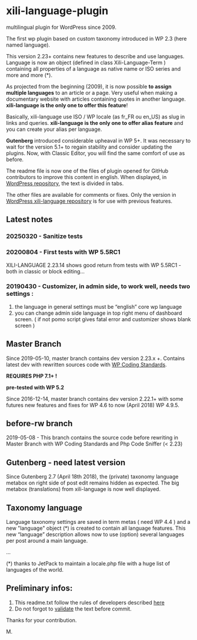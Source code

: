 # xili-language-plugin
multilingual plugin for WordPress since 2009.

The first wp plugin based on custom taxonomy introduced in WP 2.3 (here named language).

This version 2.23+ contains new features to describe and use languages. Language is now an object (defined in class Xili-Language-Term ) containing all properties of a language as native name or ISO series and more and more (*).

As projected from the beginning (2009), it is now possible **to assign multiple languages** to an article or a page. Very useful when making a documentary website with articles containing quotes in another language. **xili-language is the only one to offer this feature**!

Basically, xili-language use ISO / WP locale (as fr_FR ou en_US)  as slug in links and queries. **xili-language is the only one to offer alias feature** and you can create your alias per language.

**Gutenberg** introduced considerable upheaval in WP 5+. It was necessary to wait for the version 5.1+ to regain stability and consider updating the plugins. Now, with Classic Editor, you will find the same comfort of use as before. 


The readme file is now one of the files of plugin opened for GitHub contributors to improve this content in english.
When displayed, in [WordPress repository](https://wordpress.org/plugins/xili-language/), the text is divided in tabs.

The other files are available for comments or fixes. Only the version in [WordPress xili-language repository](https://wordpress.org/plugins/xili-language/) is for use with previous features.

## Latest notes 
### 20250320 - Sanitize tests
### 20200804 - First tests with WP 5.5RC1
XILI-LANGUAGE 2.23.14 shows good return from tests with WP 5.5RC1 - both in classic or block editing…
### 20190430 - Customizer, in admin side, to work well, needs two settings : 
1. the language in general settings must be “english” core wp language
2. you can change admin side language in top right menu of dashboard screen.
( if not pomo script gives fatal error and customizer shows blank screen )

## Master Branch

Since 2019-05-10, master branch contains dev version 2.23.x +. Contains latest dev with rewritten sources code with [WP Coding Standards](https://github.com/WordPress-Coding-Standards/WordPress-Coding-Standards).
 
**REQUIRES PHP 7.1+ !**

**pre-tested with WP 5.2**

Since 2016-12-14, master branch contains dev version 2.22.1+ with some futures new features and fixes for WP 4.6 to now (April 2018) WP 4.9.5.

## before-rw branch

2019-05-08 - This branch contains the source code before rewriting in Master Branch with WP Coding Standards and Php Code Sniffer (< 2.23)

## Gutenberg - need latest version

Since Gutenberg 2.7 (April 18th 2018), the (private) taxonomy language metabox on right side of post edit remains hidden as expected. The big metabox (translations) from xili-language is now well displayed.

## Taxonomy language

Language taxonomy settings are saved in term metas ( need WP 4.4 ) and a new "language" object (*) is created to contain all language features. This new “language” description allows now to use (option) several languages per post around a main language.

...

(*) thanks to JetPack to maintain a locale.php file with a huge list of languages of the world.

## Preliminary infos:

1. This readme.txt follow the rules of developers described [here](https://wordpress.org/plugins/about/)
1. Do not forgot to [validate](https://wordpress.org/plugins/about/validator/) the text before commit.

Thanks for your contribution.

M.
